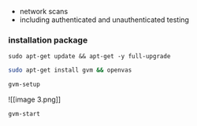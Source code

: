 - network scans
- including authenticated and unauthenticated testing

### installation package
`sudo apt-get update && apt-get -y full-upgrade`
```bash
sudo apt-get install gvm && openvas

gvm-setup
```
![[image 3.png]]

```bash
gvm-start
```